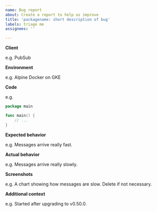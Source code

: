 ```yaml
---
name: Bug report
about: Create a report to help us improve
title: 'packagename: short description of bug'
labels: triage me
assignees: ''

---
```


**Client**

e.g. PubSub

**Environment**

e.g. Alpine Docker on GKE

**Code**

e.g.
```go
package main

func main() {
	// ...
}
```

**Expected behavior**

e.g. Messages arrive really fast.

**Actual behavior**

e.g. Messages arrive really slowly.

**Screenshots**

e.g. A chart showing how messages are slow. Delete if not necessary.

**Additional context**

e.g. Started after upgrading to v0.50.0.
